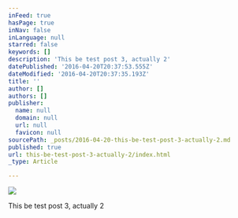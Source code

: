 ```yaml
---
inFeed: true
hasPage: true
inNav: false
inLanguage: null
starred: false
keywords: []
description: 'This be test post 3, actually 2'
datePublished: '2016-04-20T20:37:53.555Z'
dateModified: '2016-04-20T20:37:35.193Z'
title: ''
author: []
authors: []
publisher:
  name: null
  domain: null
  url: null
  favicon: null
sourcePath: _posts/2016-04-20-this-be-test-post-3-actually-2.md
published: true
url: this-be-test-post-3-actually-2/index.html
_type: Article

---
```

![](https://the-grid-user-content.s3-us-west-2.amazonaws.com/a9b12c3b-ca8b-47a5-96a8-42b83e67b4dd.jpg)

This be test post 3, actually 2